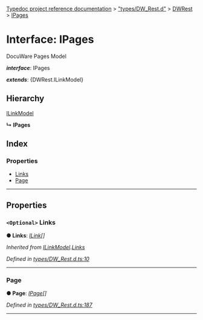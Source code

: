 [Typedoc project reference documentation](../README.md) > ["types/DW_Rest.d"](../modules/_types_dw_rest_d_.md) > [DWRest](../modules/_types_dw_rest_d_.dwrest.md) > [IPages](../interfaces/_types_dw_rest_d_.dwrest.ipages.md)

# Interface: IPages

DocuWare Pages Model

*__interface__*: IPages

*__extends__*: {DWRest.ILinkModel}

## Hierarchy

 [ILinkModel](_types_dw_rest_d_.dwrest.ilinkmodel.md)

**↳ IPages**

## Index

### Properties

* [Links](_types_dw_rest_d_.dwrest.ipages.md#links)
* [Page](_types_dw_rest_d_.dwrest.ipages.md#page)

---

## Properties

<a id="links"></a>

### `<Optional>` Links

**● Links**: *[ILink](_types_dw_rest_d_.dwrest.ilink.md)[]*

*Inherited from [ILinkModel](_types_dw_rest_d_.dwrest.ilinkmodel.md).[Links](_types_dw_rest_d_.dwrest.ilinkmodel.md#links)*

*Defined in [types/DW_Rest.d.ts:10](https://github.com/DocuWare/REST-Sample-TS/blob/0222c3e/src/types/DW_Rest.d.ts#L10)*

___
<a id="page"></a>

###  Page

**● Page**: *[IPage](_types_dw_rest_d_.dwrest.ipage.md)[]*

*Defined in [types/DW_Rest.d.ts:187](https://github.com/DocuWare/REST-Sample-TS/blob/0222c3e/src/types/DW_Rest.d.ts#L187)*

___


